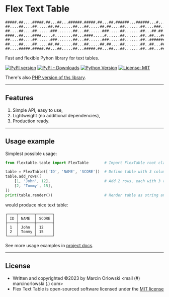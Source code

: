 # Flex Text Table

```ascii
#####.##....#####.##...##...######.#####.##...##.######...######...#....#####..##....#####
##....##....##.....##.##......##...##.....##.##....##.......##....###...##..##.##....##...
##....##....##......###.......##...##......###.....##.......##...##.##..##..##.##....##...
####..##....####.....#........##...####.....#......##.......##..##...##.#####..##....####.
##....##....##......###.......##...##......###.....##.......##..#######.##..##.##....##...
##....##....##.....##.##......##...##.....##.##....##.......##..##...##.##..##.##....##...
##....#####.#####.##...##.....##...#####.##...##...##.......##..##...##.#####..#####.#####
```

Fast and flexible Pyhon library for text tables.

[![PyPI version](https://badge.fury.io/py/flex-text-table.svg)](https://badge.fury.io/py/flex-text-table)
[![PyPI - Downloads](https://img.shields.io/pypi/dm/flex-text-table?style=plastic)](https://pypi.org/project/flex-text-table/)
[![Python Version](https://img.shields.io/pypi/pyversions/flex-text-table.svg)](https://pypi.org/project/flex-text-table/)
[![License: MIT](https://img.shields.io/badge/License-MIT-green.svg)](https://opensource.org/licenses/MIT)

There's also [PHP version of ths library](https://github.com/MarcinOrlowski/php-text-table).

---

## Features

1. Simple API, easy to use,
2. Lightweight (no additional dependencies),
3. Production ready.

---

## Usage example

Simplest possible usage:

```python
from flextable.table import FlexTable       # Import FlexTable root class

table = FlexTable(['ID', 'NAME', 'SCORE'])  # Define table with 3 columns
table.add_rows([
    [1, 'John', 12],                        # Add 2 rows, each with 3 columns each
    [2, 'Tommy', 15],
])
print(table.render())                       # Render table as string and print
```

would produce nice text table:

```ascii
┌────┬───────┬───────┐
│ ID │ NAME  │ SCORE │
├────┼───────┼───────┤
│ 1  │ John  │ 12    │
│ 2  │ Tommy │ 15    │
└────┴───────┴───────┘
```

See more usage examples in [project docs](https://github.com/MarcinOrlowski/python-flex-text-table/).

---

## License

* Written and copyrighted &copy;2023 by Marcin Orlowski <mail (#) marcinorlowski (.) com>
* Flex Text Table is open-sourced software licensed under
  the [MIT license](http://opensource.org/licenses/MIT)
